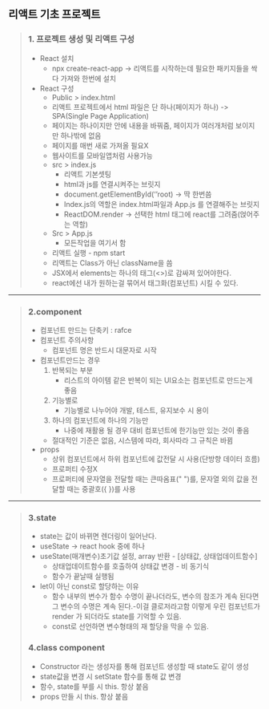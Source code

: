 ## 리액트 기초 프로젝트
> ### 1. 프로젝트 생성 및 리액트 구성
>* React 설치
>    * npx create-react-app -> 리액트를 시작하는데 필요한 패키지들을 싹다 가져와 한번에 설치 
>* React 구성
>   * Public > index.html
>   * 리액트 프로젝트에서 html 파일은 단 하나(페이지가 하나) -> SPA(Single Page Application)
>   * 페이지는 하나이지만 안에 내용을 바꿔줌, 페이지가 여러개처럼 보이지만 하나밖에 없음
>   * 페이지를 매번 새로 가져올 필요X
>   * 웹사이트를 모바일앱처럼 사용가능
>   * src > index.js
>       * 리액트 기본셋팅
>       * html과 js를 연결시켜주는 브릿지
>       * document.getElementById(‘’root) -> 딱 한번씀
>       * Index.js의 역할은 index.html파일과 App.js 를 연결해주는 브릿지
>       * ReactDOM.render -> 선택한 html 태그에 react를 그려줌(얹어주는 역할)
>   * Src > App.js
>       * 모든작업을 여기서 함
>   * 리액트 실행 - npm start
>   * 리액트는 Class가 아닌 className을 씀
>   * JSX에서 elements는 하나의 태그(<>)로 감싸져 있어야한다.
>   * react에선 내가 원하는걸 묶어서 태그화(컴포넌트) 시킬 수 있다.
***
> ### 2.component
> * 컴포넌트 만드는 단축키 : rafce
> * 컴포넌트 주의사항
>   * 컴포넌트 명은 반드시 대문자로 시작
> * 컴포넌트만드는 경우
>   1. 반복되는 부분
>       * 리스트의 아이템 같은 반복이 되는 UI요소는 컴포넌트로 만드는게 좋음
>   2. 기능별로 
>       * 기능별로 나누어야 개발, 테스트, 유지보수 시 용이
>   3. 하나의 컴포넌트에 하나의 기능만 
>        * 나중에 재활용 될 경우 대비 컴포넌트에 한기능만 있는 것이 좋음
>   * 절대적인 기준은 없음, 시스템에 따라, 회사따라 그 규칙은 바뀜
> * props
>   * 상위 컴포넌트에서 하위 컴포넌트에 값전달 시 사용(단방향 데이터  흐름)
>   * 프로퍼티 수정X
>   * 프로퍼티에 문자열을 전달할 때는 큰따옴표(" ")를, 문자열 외의 값을 전달할 때는 중괄호({ })를 사용
*** 
> ### 3.state
> * state는 값이 바뀌면 렌더링이 일어난다.
> * useState -> react hook 중에 하나
> * useState(매개변수)초기값 설정, array 반환 - [상태값, 상태업데이트함수]
>   * 상태업데이트함수를 호출하여 상태값 변경 - 비 동기식
>   * 함수가 끝날때 실행됨
>* let이 아닌 const로 할당하는 이유
>   * 함수 내부의 변수가 함수 수명이 끝나더라도, 변수의 참조가 계속 된다면 그 변수의 수명은 계속 된다.-이걸 클로저라고함 이렇게 우린 컴포넌트가 render 가 되더라도 state를 기억할 수 있음.
>   * const로 선언하면 변수형태의 재 할당을 막을 수 있음.
> ### 4.class component
> * Constructor 라는 생성자를 통해 컴포넌트 생성할 때 state도 같이 생성
> * state값을 변경 시 setState 함수를 통해 값 변경
> * 함수, state를 부를 시 this. 항상 붙음
> * props 만들 시 this. 항상 붙음